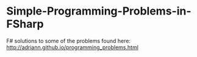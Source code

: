 # Simple-Programming-Problems-in-FSharp
F# solutions to some of the problems found here: http://adriann.github.io/programming_problems.html
